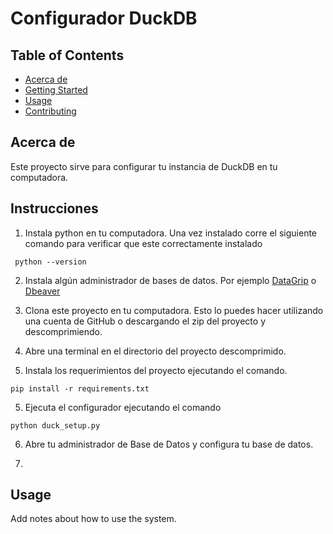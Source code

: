 # Configurador DuckDB

## Table of Contents

- [Acerca de](#acerca_de)
- [Getting Started](#instrucciones)
- [Usage](#usage)
- [Contributing](../CONTRIBUTING.md)

## Acerca de <a name = "acerca_de"></a>

Este proyecto sirve para configurar tu instancia de DuckDB en tu computadora.
 

## Instrucciones <a name = "instrucciones"></a>

1. Instala python en tu computadora. Una vez instalado corre el siguiente 
comando para verificar que este correctamente instalado
```
 python --version
```

2. Instala algún administrador de bases de datos. Por ejemplo [DataGrip](https://www.jetbrains.com/datagrip/download/#section=windows)
o [Dbeaver](https://dbeaver.io/download/)

3. Clona este proyecto en tu computadora. Esto lo puedes hacer utilizando
una cuenta de GitHub o descargando el zip del proyecto y descomprimiendo. 

3. Abre una terminal en el directorio del proyecto descomprimido.

4. Instala los requerimientos del proyecto ejecutando el comando.
```
pip install -r requirements.txt
```
5. Ejecuta el configurador ejecutando el comando
```
python duck_setup.py
```
6. Abre tu administrador de Base de Datos y configura tu base de datos.

7.
## Usage <a name = "usage"></a>

Add notes about how to use the system.
